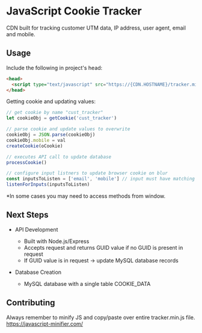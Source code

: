 # JavaScript Cookie Tracker

CDN built for tracking customer UTM data, IP address, user agent, email and mobile.

## Usage

Include the following in project's head:
```html
<head>
  <script type="text/javascript" src="https://{CDN.HOSTNAME}/tracker.min.js"></script>
</head>
```

Getting cookie and updating values:
```javascript
// get cookie by name "cust_tracker"
let cookieObj = getCookie('cust_tracker')

// parse cookie and update values to overwrite
cookieObj = JSON.parse(cookieObj)
cookieObj.mobile = val
createCookie(oCookie)

// executes API call to update database
processCookie()

// configure input listners to update browser cookie on blur
const inputsToListen = ['email', 'mobile'] // input must have matching ID
listenForInputs(inputsToListen)
```

*In some cases you may need to access methods from window.

## Next Steps
- API Development
  - Built with Node.js/Express
  - Accepts request and returns GUID value if no GUID is present in request
  - If GUID value is in request -> update MySQL database records

- Database Creation
  - MySQL database with a single table COOKIE_DATA

## Contributing
Always remember to minify JS and copy/paste over entire tracker.min.js file.
https://javascript-minifier.com/